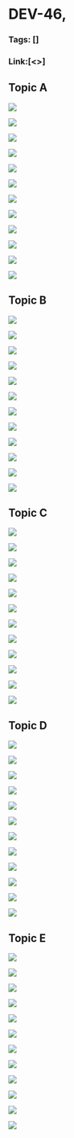 # DEV-46,
### Tags: []
### Link:[<>]

## Topic A
![](../images/DEV-46/DEV-46-A1.png)

![](../images/DEV-46/DEV-46-A2.png)

![](../images/DEV-46/DEV-46-A3.png)

![](../images/DEV-46/DEV-46-A4.png)

![](../images/DEV-46/DEV-46-A5.png)

![](../images/DEV-46/DEV-46-A6.png)

![](../images/DEV-46/DEV-46-A7.png)

![](../images/DEV-46/DEV-46-A8.png)

![](../images/DEV-46/DEV-46-A9.png)

![](../images/DEV-46/DEV-46-A10.png)

![](../images/DEV-46/DEV-46-A11.png)

![](../images/DEV-46/DEV-46-A12.png)

## Topic B
![](../images/DEV-46/DEV-46-B1.png)

![](../images/DEV-46/DEV-46-B2.png)

![](../images/DEV-46/DEV-46-B3.png)

![](../images/DEV-46/DEV-46-B4.png)

![](../images/DEV-46/DEV-46-B5.png)

![](../images/DEV-46/DEV-46-B6.png)

![](../images/DEV-46/DEV-46-B7.png)

![](../images/DEV-46/DEV-46-B8.png)

![](../images/DEV-46/DEV-46-B9.png)

![](../images/DEV-46/DEV-46-B10.png)

![](../images/DEV-46/DEV-46-B11.png)

![](../images/DEV-46/DEV-46-B12.png)

## Topic C
![](../images/DEV-46/DEV-46-C1.png)

![](../images/DEV-46/DEV-46-C2.png)

![](../images/DEV-46/DEV-46-C3.png)

![](../images/DEV-46/DEV-46-C4.png)

![](../images/DEV-46/DEV-46-C5.png)

![](../images/DEV-46/DEV-46-C6.png)

![](../images/DEV-46/DEV-46-C7.png)

![](../images/DEV-46/DEV-46-C8.png)

![](../images/DEV-46/DEV-46-C9.png)

![](../images/DEV-46/DEV-46-C10.png)

![](../images/DEV-46/DEV-46-C11.png)

![](../images/DEV-46/DEV-46-C12.png)

## Topic D
![](../images/DEV-46/DEV-46-D1.png)

![](../images/DEV-46/DEV-46-D2.png)

![](../images/DEV-46/DEV-46-D3.png)

![](../images/DEV-46/DEV-46-D4.png)

![](../images/DEV-46/DEV-46-D5.png)

![](../images/DEV-46/DEV-46-D6.png)

![](../images/DEV-46/DEV-46-D7.png)

![](../images/DEV-46/DEV-46-D8.png)

![](../images/DEV-46/DEV-46-D9.png)

![](../images/DEV-46/DEV-46-D10.png)

![](../images/DEV-46/DEV-46-D11.png)

![](../images/DEV-46/DEV-46-D12.png)

## Topic E
![](../images/DEV-46/DEV-46-E1.png)

![](../images/DEV-46/DEV-46-E2.png)

![](../images/DEV-46/DEV-46-E3.png)

![](../images/DEV-46/DEV-46-E4.png)

![](../images/DEV-46/DEV-46-E5.png)

![](../images/DEV-46/DEV-46-E6.png)

![](../images/DEV-46/DEV-46-E7.png)

![](../images/DEV-46/DEV-46-E8.png)

![](../images/DEV-46/DEV-46-E9.png)

![](../images/DEV-46/DEV-46-E10.png)

![](../images/DEV-46/DEV-46-E11.png)

![](../images/DEV-46/DEV-46-E12.png)

